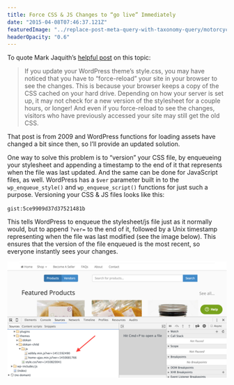 ```yaml
---
title: Force CSS & JS Changes to “go live” Immediately
date: "2015-04-08T07:46:37.121Z"
featuredImage: "../replace-post-meta-query-with-taxonomy-query/motorcycle-blur.jpg"
headerOpacity: "0.6"
---
```


To quote Mark Jaquith’s [helpful post](https://markjaquith.wordpress.com/2009/05/04/force-css-changes-to-go-live-immediately/) on this topic:

> If you update your WordPress theme’s style.css, you may have noticed that you have to “force-reload” your site in your browser to see the changes. This is because your browser keeps a copy of the CSS cached on your hard drive. Depending on how your server is set up, it may not check for a new version of the stylesheet for a couple hours, or longer! And even if you force-reload to see the changes, visitors who have previously accessed your site may still get the old CSS.

That post is from 2009 and WordPress functions for loading assets have changed a bit since then, so I’ll provide an updated solution.

One way to solve this problem is to “version” your CSS file, by enqueueing your stylesheet and appending a timestamp to the end of it that represents when the file was last updated. And the same can be done for JavaScript files, as well. WordPress has a `$ver` parameter built in to the `wp_enqueue_style()` and `wp_enqueue_script()` functions for just such a purpose. Versioning your CSS & JS files looks like this:

`gist:5ce9909d37d37521481b`

This tells WordPress to enqueue the stylesheet/js file just as it normally would, but to append `?ver=` to the end of it, followed by a Unix timestamp representing when the file was last modified (see the image below). This ensures that the version of the file enqueued is the most recent, so everyone instantly sees your changes.

![Versioning Assets](./versioning-assets.png)